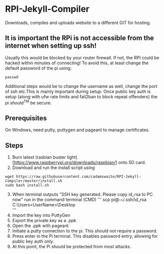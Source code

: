 # RPI-Jekyll-Compiler
Downloads, compiles and uploads website to a different GIT for hosting.

## It is important the RPi is not accessible from the internet when setting up ssh!
Usually this would be blocked by your router firewall. If not, the RPI could be hacked within minutes of connecting!
To avoid this, at least change the default password of the pi using:
```
passwd
```

Additional steps would be to change the username as well, change the port of ssh etc.This is mainly important during setup. 
Once public key auth is setup (along with ufw rate limits and fail2ban to block repeat offenders) the pi *should*<sup>TM</sup> be secure.

## Prerequisites
On Windows, need putty, puttygen and pageant to manage certificates.

## Steps
1. Burn latest (rasbian buster light)[https://www.raspberrypi.org/downloads/raspbian/]  onto SD card.
2. Download and run the install script using 
```
wget https://raw.githubusercontent.com/cadamswaite/RPI-Jekyll-Compiler/master/install.sh
sudo bash install.sh
```
3. When terminal outputs "SSH key generated. Please copy id_rsa to PC now"
run in the command terminal (CMD)
'''
scp pi@<PI IP ADDRESS>:~/.ssh/id_rsa C:\Users\<UserName>\Desktop\
'''
4. Import the key into PuttyGen
5. Export the private key as a .ppk
6. Open the .ppk with pageant
7. Initiate a putty connection to the pi. This should not require a password.
8. Press enter in the Pi terminal. This disables password entry, allowing for public key auth only.
9. At this point, the Pi should be protected from most attacks.
